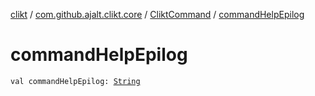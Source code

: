 [clikt](../../index.md) / [com.github.ajalt.clikt.core](../index.md) / [CliktCommand](index.md) / [commandHelpEpilog](./command-help-epilog.md)

# commandHelpEpilog

`val commandHelpEpilog: `[`String`](https://kotlinlang.org/api/latest/jvm/stdlib/kotlin/-string/index.html)